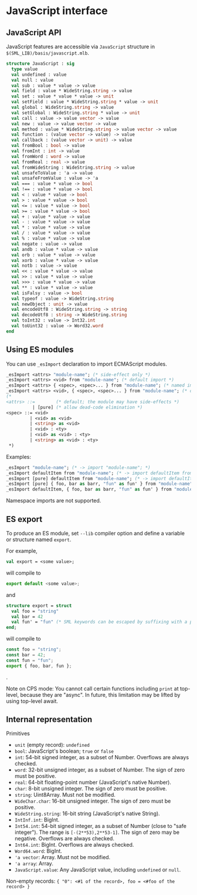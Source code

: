 # JavaScript interface

## JavaScript API

JavaScript features are accessible via `JavaScript` structure in `$(SML_LIB)/basis/javascript.mlb`.

```sml
structure JavaScript : sig
  type value
  val undefined : value
  val null : value
  val sub : value * value -> value
  val field : value * WideString.string -> value
  val set : value * value * value -> unit
  val setField : value * WideString.string * value -> unit
  val global : WideString.string -> value
  val setGlobal : WideString.string * value -> unit
  val call : value -> value vector -> value
  val new : value -> value vector -> value
  val method : value * WideString.string -> value vector -> value
  val function : (value vector -> value) -> value
  val callback : (value vector -> unit) -> value
  val fromBool : bool -> value
  val fromInt : int -> value
  val fromWord : word -> value
  val fromReal : real -> value
  val fromWideString : WideString.string -> value
  val unsafeToValue : 'a -> value
  val unsafeFromValue : value -> 'a
  val === : value * value -> bool
  val !== : value * value -> bool
  val < : value * value -> bool
  val > : value * value -> bool
  val <= : value * value -> bool
  val >= : value * value -> bool
  val + : value * value -> value
  val - : value * value -> value
  val * : value * value -> value
  val / : value * value -> value
  val % : value * value -> value
  val negate : value -> value
  val andb : value * value -> value
  val orb : value * value -> value
  val xorb : value * value -> value
  val notb : value -> value
  val << : value * value -> value
  val >> : value * value -> value
  val >>> : value * value -> value
  val ** : value * value -> value
  val isFalsy : value -> bool
  val typeof : value -> WideString.string
  val newObject : unit -> value
  val encodeUtf8 : WideString.string -> string
  val decodeUtf8 : string -> WideString.string
  val toInt32 : value -> Int32.int
  val toUint32 : value -> Word32.word
end
```

## Using ES modules

You can use `_esImport` declaration to import ECMAScript modules.

```sml
_esImport <attrs> "module-name"; (* side-effect only *)
_esImport <attrs> <vid> from "module-name"; (* default import *)
_esImport <attrs> { <spec>, <spec>... } from "module-name"; (* named imports *)
_esImport <attrs> <vid>, { <spec>, <spec>... } from "module-name"; (* default and named imports *)
(*
<attrs> ::=        (* default; the module may have side-effects *)
          | [pure] (* allow dead-code elimination *)
<spec> ::= <vid>
         | <vid> as <vid>
         | <string> as <vid>
         | <vid> : <ty>
         | <vid> as <vid> : <ty>
         | <string> as <vid> : <ty>
 *)
```

Examples:

```sml
_esImport "module-name"; (* -> import "module-name"; *)
_esImport defaultItem from "module-name"; (* -> import defaultItem from "module-name"; *)
_esImport [pure] defaultItem from "module-name"; (* -> import defaultItem from "module-name"; with dead-code elimination enabled *)
_esImport [pure] { foo, bar as barr, "fun" as fun' } from "module-name"; (* -> import { foo, bar as barr, fun as fun$PRIME } from "module-name"; with dead-code elimination enabled *)
_esImport defaultItem, { foo, bar as barr, "fun" as fun' } from "module-name"; (* -> import defaultItem, { foo, bar as barr, fun as fun$PRIME } from "module-name"; *)
```

Namespace imports are not supported.

## ES export

To produce an ES module, set `--lib` compiler option and define a variable or structure named `export`.

For example,

```sml
val export = <some value>;
```

will compile to

```js
export default <some value>;
```

and

```sml
structure export = struct
  val foo = "string"
  val bar = 42
  val fun' = "fun" (* SML keywords can be escaped by suffixing with a prime *)
end;
```

will compile to

```js
const foo = "string";
const bar = 42;
const fun = "fun";
export { foo, bar, fun };
```
.

Note on CPS mode: You cannot call certain functions including `print` at top-level, because they are "async". In future, this limitation may be lifted by using top-level await.

## Internal representation

Primitives

* `unit` (empty record): `undefined`
* `bool`: JavaScript's boolean; `true` or `false`
* `int`: 54-bit signed integer, as a subset of Number. Overflows are always checked.
* `word`: 32-bit unsigned integer, as a subset of Number. The sign of zero must be positive.
* `real`: 64-bit floating-point number (JavaScript's native Number).
* `char`: 8-bit unsigned integer. The sign of zero must be positive.
* `string`: Uint8Array. Must not be modified.
* `WideChar.char`: 16-bit unsigned integer. The sign of zero must be positive.
* `WideString.string`: 16-bit string (JavaScript's native String).
* `IntInf.int`: BigInt.
* `Int54.int`: 54-bit signed integer, as a subset of Number (close to "safe integer"). The range is `[-(2**53),2**53-1]`. The sign of zero may be negative. Overflows are always checked.
* `Int64.int`: BigInt. Overflows are always checked.
* `Word64.word`: BigInt.
* `'a vector`: Array. Must not be modified.
* `'a array`: Array.
* `JavaScript.value`: Any JavaScript value, including `undefined` or `null`.

Non-empty records: `{ "0": <#1 of the record>, foo = <#foo of the record> }`
